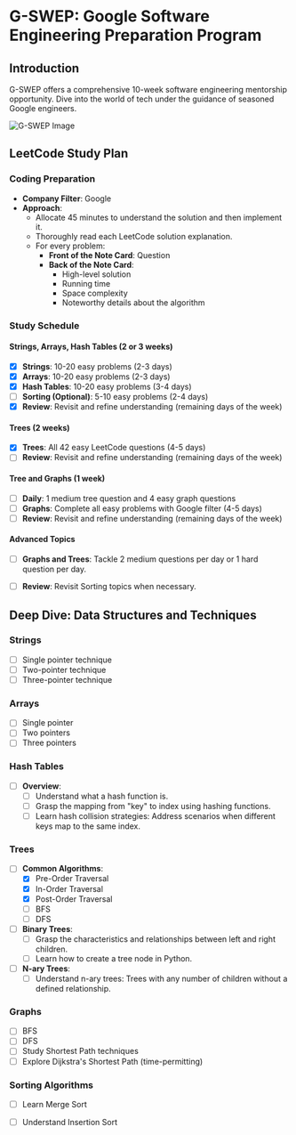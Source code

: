 # G-SWEP: Google Software Engineering Preparation Program

## Introduction

G-SWEP offers a comprehensive 10-week software engineering mentorship opportunity. Dive into the world of tech under the guidance of seasoned Google engineers. 

![G-SWEP Image](https://github.com/sheisol310/G-SWEP/assets/71618073/13b1682a-4a89-4fbf-b3a2-df0ebfbf2269)

## LeetCode Study Plan

### Coding Preparation

- **Company Filter**: Google
- **Approach**:
  - Allocate 45 minutes to understand the solution and then implement it.
  - Thoroughly read each LeetCode solution explanation.
  - For every problem:
    - **Front of the Note Card**: Question
    - **Back of the Note Card**:
      - High-level solution
      - Running time
      - Space complexity
      - Noteworthy details about the algorithm

### Study Schedule

#### Strings, Arrays, Hash Tables (2 or 3 weeks)
- [X] **Strings**: 10-20 easy problems (2-3 days)
- [X] **Arrays**: 10-20 easy problems (2-3 days)
- [X] **Hash Tables**: 10-20 easy problems (3-4 days)
- [ ] **Sorting (Optional)**: 5-10 easy problems (2-4 days)
- [X] **Review**: Revisit and refine understanding (remaining days of the week)

#### Trees (2 weeks)
- [X] **Trees**: All 42 easy LeetCode questions (4-5 days)
- [ ] **Review**: Revisit and refine understanding (remaining days of the week)

#### Tree and Graphs (1 week)
- [ ] **Daily**: 1 medium tree question and 4 easy graph questions
- [ ] **Graphs**: Complete all easy problems with Google filter (4-5 days)
- [ ] **Review**: Revisit and refine understanding (remaining days of the week)

#### Advanced Topics
- [ ] **Graphs and Trees**: Tackle 2 medium questions per day or 1 hard question per day.
- [ ] **Review**: Revisit Sorting topics when necessary.


## Deep Dive: Data Structures and Techniques

### Strings
- [ ] Single pointer technique
- [ ] Two-pointer technique
- [ ] Three-pointer technique

### Arrays
- [ ] Single pointer
- [ ] Two pointers
- [ ] Three pointers

### Hash Tables
- [ ] **Overview**:
  - [ ] Understand what a hash function is.
  - [ ] Grasp the mapping from "key" to index using hashing functions.
  - [ ] Learn hash collision strategies: Address scenarios when different keys map to the same index.

### Trees
- [ ] **Common Algorithms**:
  - [X] Pre-Order Traversal 
  - [X] In-Order Traversal 
  - [X] Post-Order Traversal
  - [ ] BFS
  - [ ] DFS
- [ ] **Binary Trees**:
  - [ ] Grasp the characteristics and relationships between left and right children.
  - [ ] Learn how to create a tree node in Python.
- [ ] **N-ary Trees**:
  - [ ] Understand n-ary trees: Trees with any number of children without a defined relationship.

### Graphs
- [ ] BFS
- [ ] DFS
- [ ] Study Shortest Path techniques
- [ ] Explore Dijkstra's Shortest Path (time-permitting)

### Sorting Algorithms
- [ ] Learn Merge Sort
- [ ] Understand Insertion Sort

